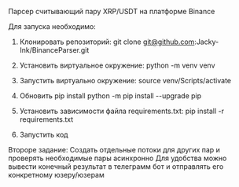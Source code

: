 Парсер считывающий пару XRP/USDT на платформе Binance

Для запуска необходимо:
1. Клонировать репозиторий:
    git clone git@github.com:Jacky-Ink/BinanceParser.git

2. Установить виртуальное окружение:
    python -m venv venv

3. Запустить виртуально окружение:
    source venv/Scripts/activate

4. Обновить pip install
    python -m pip install --upgrade pip

5. Установить зависимости файла requirements.txt:
    pip install -r requirements.txt

6. Запустить код

Второре задание:
Создать отдельные потоки для других пар и проверять необходимые пары асинхронно
Для удобства можно вывести конечный результат в телеграмм бот и отправлять его конкретному юзеру/юзерам